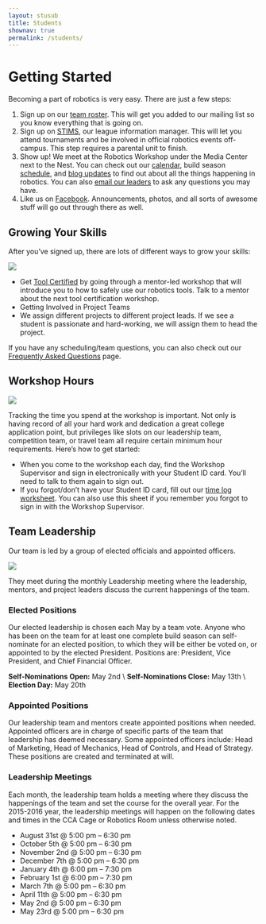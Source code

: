 ```yaml
---
layout: stusub
title: Students
shownav: true
permalink: /students/
---
```


# Getting Started

Becoming a part of robotics is very easy. There are just a few steps:

1. Sign up on our [team roster](https://docs.google.com/a/team3128.org/forms/d/1VpWMkgvuBatdemjuj_hHUDzjsSfe2zWboS45fhb6Fz8/viewform). This will get you added to our mailing list so you know everything that is going on.
2. Sign up on [STIMS](https://my.usfirst.org/stims/Login.aspx), our league information manager. This will let you attend tournaments and be involved in official robotics events off-campus. This step requires a parental unit to finish.
3. Show up! We meet at the Robotics Workshop under the Media Center next to the Nest. You can check out our [calendar](/students/calendar/), build season [schedule](/students/build-seasons/), and [blog updates](/students/updates/) to find out about all the things happening in robotics. You can also [email our leaders](/contact/) to ask any questions you may have.
4. Like us on [Facebook](https://www.facebook.com/aluminumnarwhals). Announcements, photos, and all sorts of awesome stuff will go out through there as well.

## Growing Your Skills

After you’ve signed up, there are lots of different ways to grow your skills:

<img src="/resources/dank-photos/1.JPG" class="leftimage">

+ Get [Tool Certified](/students/tool-certification/) by going through a mentor-led workshop that will introduce you to how to safely use our robotics tools. Talk to a mentor about the next tool certification workshop.
+ Getting Involved in Project Teams
+ We assign different projects to different project leads. If we see a student is passionate and hard-working, we will assign them to head the project.

If you have any scheduling/team questions, you can also check out our [Frequently Asked Questions](/parents/faq/) page.

## Workshop Hours

<img src="/resources/dank-photos/2.JPG" class="rightimage">

Tracking the time you spend at the workshop is important. Not only is having record of all your hard work and dedication a great college application point, but privileges like slots on our leadership team, competition team, or travel team all require certain minimum hour requirements. Here’s how to get started:

+ When you come to the workshop each day, find the Workshop Supervisor and sign in electronically with your Student ID card. You’ll need to talk to them again to sign out.
+ If you forgot/don’t have your Student ID card, fill out our [time log worksheet](/resources/FRC_Time_Log_Workshop.pdf). You can also use this sheet if you remember you forgot to sign in with the Workshop Supervisor.

## Team Leadership

Our team is led by a group of elected officials and appointed officers. 

<img src="/resources/dank-photos/6.JPG" class="leftimage">

They meet during the monthly Leadership meeting where the leadership, mentors, and project leaders discuss the current happenings of the team.

### Elected Positions

Our elected leadership is chosen each May by a team vote. Anyone who has been on the team for at least one complete build season can self-nominate for an elected position, to which they will be either be voted on, or appointed to by the elected President. Positions are: President, Vice President, and Chief Financial Officer.

**Self-Nominations Open:** May 2nd \\
**Self-Nominations Close:** May 13th \\
**Election Day:** May 20th


### Appointed Positions

Our leadership team and mentors create appointed positions when needed. Appointed officers are in charge of specific parts of the team that leadership has deemed necessary. Some appointed officers include: Head of Marketing, Head of Mechanics, Head of Controls, and Head of Strategy. These positions are created and terminated at will.

### Leadership Meetings

Each month, the leadership team holds a meeting where they discuss the happenings of the team and set the course for the overall year. For the 2015-2016 year, the leadership meetings will happen on the following dates and times in the CCA Cage or Robotics Room unless otherwise noted.

+ August 31st @ 5:00 pm – 6:30 pm
+ October 5th @ 5:00 pm – 6:30 pm
+ November 2nd @ 5:00 pm – 6:30 pm
+ December 7th @ 5:00 pm – 6:30 pm
+ January 4th @ 6:00 pm – 7:30 pm
+ February 1st @ 6:00 pm – 7:30 pm
+ March 7th @ 5:00 pm – 6:30 pm
+ April 11th @ 5:00 pm – 6:30 pm
+ May 2nd @ 5:00 pm – 6:30 pm
+ May 23rd @ 5:00 pm – 6:30 pm

